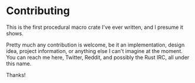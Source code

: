 # Contributing

This is the first procedural macro crate I've ever written, and I presume it
shows.

Pretty much any contribution is welcome, be it an implementation, design idea,
project information, or anything else I can't imagine at the moment. You can
reach me here, Twitter, Reddit, and possibly the Rust IRC, all under this name.

Thanks!

